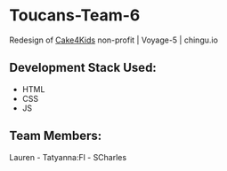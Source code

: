 # Toucans-Team-6
Redesign of [Cake4Kids](http://www.cake4kids.org) non-profit | Voyage-5 | chingu.io

## Development Stack Used: 
* HTML
* CSS
* JS

## Team Members:
Lauren - Tatyanna:Fl - SCharles